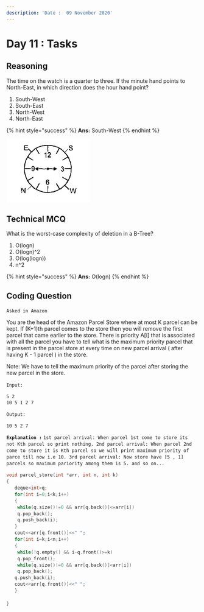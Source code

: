 ```yaml
---
description: 'Date :  09 November 2020'
---
```


# Day 11 : Tasks

## Reasoning

The time on the watch is a quarter to three. If the minute hand points to North-East, in which direction does the hour hand point?

1. South-West
2. South-East
3. North-West
4. North-East

{% hint style="success" %}
**Ans:** South-West
{% endhint %}

![Clearly, if minute hand points towards North-east then hour hand will point towards South-west](../../.gitbook/assets/whatsapp-image-2020-11-09-at-10.07.27.jpeg)

## Technical MCQ

What is the worst-case complexity of deletion in a B-Tree?

1. O\(logn\)
2. O\(logn\)^2
3. O\(log\(logn\)\)
4. n^2

{% hint style="success" %}
**Ans:** O\(logn\)
{% endhint %}

## Coding Question

`Asked in Amazon`

You are the head of the Amazon Parcel Store where at most K parcel can be kept. If \(K+1\)th parcel comes to the store then you will remove the first parcel that came earlier to the store. There is priority A\[i\] that is associated with all the parcel you have to tell what is the maximum priority parcel that is present in the parcel store at every time on new parcel arrival \( after having K - 1 parcel \) in the store.

Note: We have to tell the maximum priority of the parcel after storing the new parcel in the store.

`Input:`

```text
5 2 
10 5 1 2 7
```

`Output:`

```text
10 5 2 7
```

 

**`Explanation :`** `1st parcel arrival: When parcel 1st come to store its not Kth parcel so print nothing. 2nd parcel arrival: When parcel 2nd come to store it is Kth parcel so we will print maximum priority of parce till now i.e 10. 3rd parcel arrival: Now store have [5 , 1] parcels so maximum pariority among them is 5. and so on...`

```cpp
void parcel_store(int *arr, int n, int k)
{
   deque<int>q;
   for(int i=0;i<k;i++)
   {
    while(q.size()!=0 && arr[q.back()]<=arr[i])
    q.pop_back();
    q.push_back(i);
   }
   cout<<arr[q.front()]<<" ";
   for(int i=k;i<n;i++)
   {
    while(!q.empty() && i-q.front()>=k)
    q.pop_front();
    while(q.size()!=0 && arr[q.back()]<arr[i])
    q.pop_back();
   q.push_back(i);
   cout<<arr[q.front()]<<" ";
   }
   
}
```

